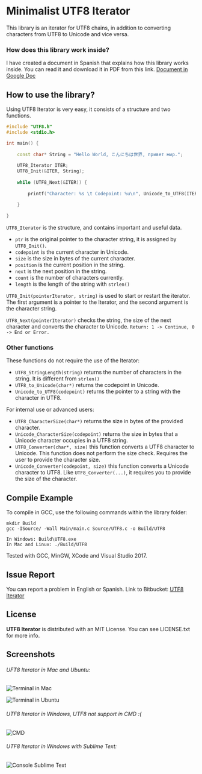 # Minimalist UTF8 Iterator

This library is an iterator for UTF8 chains, in addition to converting characters from UTF8 to Unicode and vice versa.

### How does this library work inside?

I have created a document in Spanish that explains how this library works inside. You can read it and download it in PDF from this link. [Document in Google Doc](https://docs.google.com/document/d/1sqiEnZnchDRCWZffTAnKsU5Pyc28m3Lvg0UT2o4aClU/edit?usp=sharing)

## How to use the library?

Using UTF8 Iterator is very easy, it consists of a structure and two functions.

```c++
#include "UTF8.h"
#include <stdio.h>

int main() {
    
    const char* String = "Hello World, こんにちは世界, привет мир.";
    
    UTF8_Iterator ITER;
    UTF8_Init(&ITER, String);
    
    while (UTF8_Next(&ITER)) {
        
        printf("Character: %s \t Codepoint: %u\n", Unicode_to_UTF8(ITER.codepoint), ITER.codepoint);
        
    }
    
}
```

`UTF8_Iterator` is the structure, and contains important and useful data.

* `ptr` is the original pointer to the character string, it is assigned by `UTF8_Init()`.
* `codepoint` is the current character in Unicode.
* `size` is the size in bytes of the current character.
* `position` is the current position in the string.
* `next` is the next position in the string.
* `count` is the number of characters currently.
* `length` is the length of the string with `strlen()`

`UTF8_Init(pointerIterator, string)` is used to start or restart the iterator. The first argument is a pointer to the Iterator, and the second argument is the character string.

`UTF8_Next(pointerIterator)` checks the string, the size of the next character and converts the character to Unicode. `Return: 1 -> Continue, 0 -> End or Error.`

### Other functions

These functions do not require the use of the Iterator:

* `UTF8_StringLength(string)` returns the number of characters in the string. It is different from `strlen()`
* `UTF8_to_Unicode(char*)` returns the codepoint in Unicode.
* `Unicode_to_UTF8(codepoint)` returns the pointer to a string with the character in UTF8.

For internal use or advanced users:

* `UTF8_CharacterSize(char*)` returns the size in bytes of the provided character.
* `Unicode_CharacterSize(codepoint)` returns the size in bytes that a Unicode character occupies in a UTF8 string.
* `UTF8_Converter(char*, size)` this function converts a UTF8 character to Unicode. This function does not perform the size check. Requires the user to provide the character size.
* `Unicode_Converter(codepoint, size)` this function converts a Unicode character to UTF8. Like `UTF8_Converter(...)`, it requires you to provide the size of the character.

## Compile Example

To compile in GCC, use the following commands within the library folder:

```
mkdir Build
gcc -ISource/ -Wall Main/main.c Source/UTF8.c -o Build/UTF8

In Windows: Build\UTF8.exe
In Mac and Linux: ./Build/UTF8
```

Tested with GCC, MinGW, XCode and Visual Studio 2017.

## Issue Report

You can report a problem in English or Spanish. Link to Bitbucket: [UTF8 Iterator](https://bitbucket.org/adricoin2010/utf8-iterator)

## License

**UTF8 Iterator** is distributed with an MIT License. You can see LICENSE.txt for more info. 

## Screenshots

###### UFT8 Iterator in Mac and Ubuntu: 

![Terminal in Mac](https://image.ibb.co/kAJKpp/Terminal_en_Mac.png)

![Terminal in Ubuntu](https://image.ibb.co/fqnMV8/Terminal_en_Ubuntu.png)

###### UTF8 Iterator in Windows, UTF8 not support in CMD :( 
![CMD](https://image.ibb.co/jBNoA8/Terminal_en_Windows.png)

###### UTF8 Iterator in Windows with Sublime Text: 
![Console Sublime Text](https://image.ibb.co/eHOvq8/Console_Sublime_Text.png)